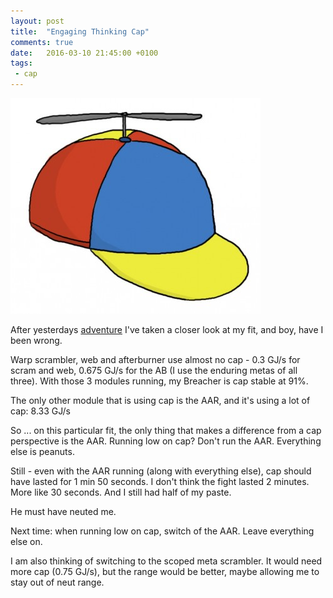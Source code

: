```yaml
---
layout: post
title:  "Engaging Thinking Cap"
comments: true
date:   2016-03-10 21:45:00 +0100
tags: 
 - cap
---
```


![Cap with integrated cooling device](/img/Casquette_a_helice.jpg)

After yesterdays [adventure](/2016/03/10/comet-cap-confusion.html) I've taken a closer look at my fit,
and boy, have I been wrong.

Warp scrambler, web and afterburner use almost no cap - 0.3 GJ/s for scram and web, 0.675 GJ/s for the AB
(I use the enduring metas of all three).  With those 3 modules running, my Breacher is cap stable at 91%.

The only other module that is using cap is the AAR, and it's using a lot of cap: 8.33 GJ/s

So ... on this particular fit, the only thing that makes a difference from a cap perspective 
is the AAR.  Running low on cap?  Don't run the AAR.  Everything else is peanuts.

Still - even with the AAR running (along with everything else), cap should have lasted for 1 min 50 seconds.
I don't think the fight lasted 2 minutes. More like 30 seconds.  And I still had half of my paste.

He must have neuted me.

Next time: when running low on cap, switch of the AAR. Leave everything else on.

I am also thinking of switching to the scoped meta scrambler.  It would need more cap (0.75 GJ/s), but the
range would be better, maybe allowing me to stay out of neut range.

